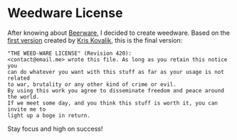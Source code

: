 # Weedware License

After knowing about [Beerware](https://en.wikipedia.org/wiki/Beerware), I decided to create weedware. Based on the [first version](https://github.com/nu7hatch/weedwarelicense.org) created by [Kris Kovalik](http://github.com/nu7hatch), this is the final version:

    "THE WEED-WARE LICENSE" (Revision 420):
    <contact@email.me> wrote this file. As long as you retain this notice you
    can do whatever you want with this stuff as far as your usage is not related 
    to war, brutality or any other kind of crime or evil. 
    By using this work you agree to disseminate freedom and peace around the world.
    If we meet some day, and you think this stuff is worth it, you can invite me to
    light up a boge in return.

Stay focus and high on success!